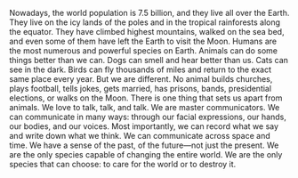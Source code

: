 Nowadays, the world population is 7.5 billion, and they live all over the Earth. They live on the icy lands of the poles and in the tropical rainforests along the equator. They have climbed highest mountains, walked on the sea bed, and even some of them have left the Earth to visit the Moon.
Humans are the most numerous and powerful species on Earth.
Animals can do some things better than we can. Dogs can smell and hear better than us. Cats can see in the dark. Birds can fly thousands of miles and return to the exact same place every year.
But we are different. No animal builds churches, plays football, tells jokes, gets married, has prisons, bands, presidential elections, or walks on the Moon.
There is one thing that sets us apart from animals. We love to talk, talk, and talk. We are master communicators. We can communicate in many ways: through our facial expressions, our hands, our bodies, and our voices. Most importantly, we can record what we say and write down what we think. We can communicate across space and time. We have a sense of the past, of the future—not just the present.
We are the only species capable of changing the entire world. We are the only species that can choose: to care for the world or to destroy it.